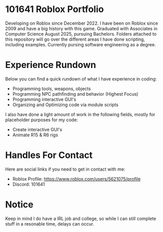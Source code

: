 # 101641 Roblox Portfolio

Developing on Roblox since December 2022. I have been on Roblox since 2009 and have a big history with this game. Graduated with Associates in Computer Science August 2025, pursuing Bachelors. Folders attached to this repository will go over the different areas I have done scripting, including examples.
Currently pursing software engineering as a degree.

# Experience Rundown
Below you can find a quick rundown of what I have experience in coding:
- Programming tools, weapons, objects
- Programming NPC pathfinding and behavior (Highest Focus)
- Programming interactive GUI's
- Organizing and Optimizing code via module scripts

I also have done a light amount of work in the following fields, mostly for placeholder purposes for my code:
- Create interactive GUI's
- Animate R15 & R6 rigs


# Handles For Contact
Here are social links if you need to get in contact with me:
- Roblox Profile: https://www.roblox.com/users/5621075/profile
- Discord: 101641

# Notice

Keep in mind I do have a IRL job and college, so while I can still complete stuff in a resonable time, delays can occur.
